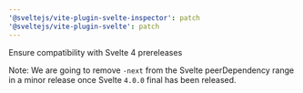 ```yaml
---
'@sveltejs/vite-plugin-svelte-inspector': patch
'@sveltejs/vite-plugin-svelte': patch
---
```


Ensure compatibility with Svelte 4 prereleases

Note: We are going to remove `-next` from the Svelte peerDependency range in a minor release once Svelte `4.0.0` final has been released.
